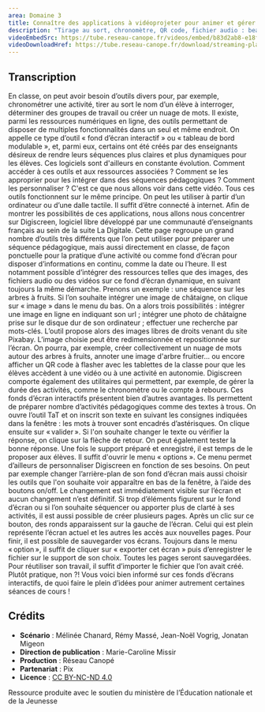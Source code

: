 ```yaml
---
area: Domaine 3
title: Connaître des applications à vidéoprojeter pour animer et gérer sa classe
description: "Tirage au sort, chronomètre, QR code, fichier audio : beaucoup d'outils existent de manière indépendante. Certaines applications centralisent toutes ces fonctionnalités pour permettre d'animer, de gérer des activités et les différents moments d'un cours. Les détails dans cette vidéo !"
videoEmbedSrc: https://tube.reseau-canope.fr/videos/embed/b83d2ab8-e18f-4156-9eda-8a49f8a59de9
videoDownloadHref: https://tube.reseau-canope.fr/download/streaming-playlists/hls/videos/b83d2ab8-e18f-4156-9eda-8a49f8a59de9-1080-fragmented.mp4
---
```


## Transcription

En classe, on peut avoir besoin d’outils divers pour, par exemple, chronométrer une activité, tirer au sort le nom d’un élève à interroger, déterminer des groupes de travail ou créer un nuage de mots. Il existe, parmi les ressources numériques en ligne, des outils permettant de disposer de multiples fonctionnalités dans un seul et même endroit.
On appelle ce type d’outil « fond d’écran interactif » ou « tableau de bord modulable », et, parmi eux, certains ont été créés par des enseignants désireux de rendre leurs séquences plus claires et plus dynamiques pour les élèves. Ces logiciels sont d'ailleurs en constante évolution.
Comment accéder à ces outils et aux ressources associées ? Comment se les approprier pour les intégrer dans des séquences pédagogiques ? Comment les personnaliser ?
C'est ce que nous allons voir dans cette vidéo.
Tous ces outils fonctionnent sur le même principe. On peut les utiliser à partir d’un ordinateur ou d’une dalle tactile. Il suffit d’être connecté à internet.
Afin de montrer les possibilités de ces applications, nous allons nous concentrer sur Digiscreen, logiciel libre développé par une communauté d’enseignants français au sein de la suite La Digitale.
Cette page regroupe un grand nombre d’outils très différents que l’on peut utiliser pour préparer une séquence pédagogique, mais aussi directement en classe, de façon ponctuelle pour la pratique d’une activité ou comme fond d’écran pour disposer d’informations en continu, comme la date ou l’heure.
Il est notamment possible d’intégrer des ressources telles que des images, des fichiers audio ou des vidéos sur ce fond d’écran dynamique, en suivant toujours la même démarche.
Prenons un exemple : une séquence sur les arbres à fruits.
Si l’on souhaite intégrer une image de châtaigne, on clique sur « image » dans le menu du bas. On a alors trois possibilités : intégrer une image en ligne en indiquant son url ; intégrer une photo de châtaigne prise sur le disque dur de son ordinateur ; effectuer une recherche par mots-clés. L’outil propose alors des images libres de droits venant du site Pixabay. L’image choisie peut être redimensionnée et repositionnée sur l’écran.
On pourra, par exemple, créer collectivement un nuage de mots autour des arbres à fruits, annoter une image d'arbre fruitier... ou encore afficher un QR code à flasher avec les tablettes de la classe pour que les élèves accèdent à une vidéo ou à une activité en autonomie.
Digiscreen comporte également des utilitaires qui permettent, par exemple, de gérer la durée des activités, comme le chronomètre ou le compte à rebours.
Ces fonds d’écran interactifs présentent bien d’autres avantages. Ils permettent de préparer nombre d’activités pédagogiques comme des textes à trous. On ouvre l’outil TaT et on inscrit son texte en suivant les consignes indiquées dans la fenêtre : les mots à trouver sont encadrés d’astérisques.
On clique ensuite sur « valider ». Si l'on souhaite changer le texte ou vérifier la réponse, on clique sur la flèche de retour. On peut également tester la bonne réponse.
Une fois le support préparé et enregistré, il est temps de le proposer aux élèves. Il suffit d'ouvrir le menu « options ».
Ce menu permet d’ailleurs de personnaliser Digiscreen en fonction de ses besoins.
On peut par exemple changer l’arrière-plan de son fond d’écran mais aussi choisir les outils que l'on souhaite voir apparaître en bas de la fenêtre, à l’aide des boutons on/off. Le changement est immédiatement visible sur l’écran et aucun changement n’est définitif.
Si trop d’éléments figurent sur le fond d’écran ou si l’on souhaite séquencer ou apporter plus de clarté à ses activités, il est aussi possible de créer plusieurs pages. Après un clic sur ce bouton, des ronds apparaissent sur la gauche de l’écran. Celui qui est plein représente l’écran actuel et les autres les accès aux nouvelles pages.
Pour finir, il est possible de sauvegarder vos écrans. Toujours dans le menu « option », il suffit de cliquer sur « exporter cet écran » puis d’enregistrer le fichier sur le support de son choix. Toutes les pages seront sauvegardées. Pour réutiliser son travail, il suffit d’importer le fichier que l’on avait créé.
Plutôt pratique, non ?!
Vous voici bien informé sur ces fonds d’écrans interactifs, de quoi faire le plein d’idées pour animer autrement certaines séances de cours !

## Crédits

- **Scénario** : Mélinée Chanard, Rémy Massé, Jean-Noël Vogrig, Jonatan Migeon
- **Direction de publication** : Marie-Caroline Missir
- **Production** : Réseau Canopé
- **Partenariat** : Pix
- **Licence** : [CC BY-NC-ND 4.0](https://creativecommons.org/licenses/by-nc-nd/4.0/deed.fr)

Ressource produite avec le soutien du ministère de l’Éducation nationale et de la Jeunesse
